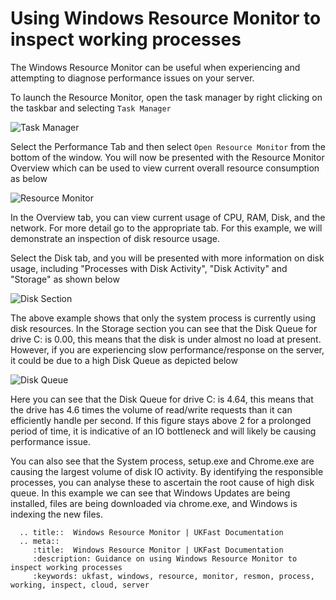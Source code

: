 # Using Windows Resource Monitor to inspect working processes

The Windows Resource Monitor can be useful when experiencing and attempting to diagnose performance issues on your server.

To launch the Resource Monitor, open the task manager by right clicking on the taskbar and selecting `Task Manager`

![Task Manager](Images/resmon/taskmanager.png)

Select the Performance Tab and then select `Open Resource Monitor` from the bottom of the window. You will now be presented with the Resource Monitor Overview which can be used to view current overall resource consumption as below

![Resource Monitor](Images/resmon/resmonoverview.png)

In the Overview tab, you can view current usage of CPU, RAM, Disk, and the network.  For more detail go to the appropriate tab. For this example, we will demonstrate an inspection of disk resource usage.

Select the Disk tab, and you will be presented with more information on disk usage, including "Processes with Disk Activity", "Disk Activity" and "Storage" as shown below

![Disk Section](Images/resmon/noloadqueue.png)

The above example shows that only the system process is currently using disk resources.  In the Storage section you can see that the Disk Queue for drive C: is 0.00, this means that the disk is under almost no load at present.  However, if you are experiencing slow performance/response on the server, it could be due to a high Disk Queue as depicted below

![Disk Queue](Images/resmon/performanceimpactingqueue.png)

Here you can see that the Disk Queue for drive C: is 4.64, this means that the drive has 4.6 times the volume of read/write requests than it can efficiently handle per second.  If this figure stays above 2 for a prolonged period of time, it is indicative of an IO bottleneck and will likely be causing performance issue.

You can also see that the System process, setup.exe and Chrome.exe are causing the largest volume of disk IO activity.  By identifying the responsible processes, you can analyse these to ascertain the root cause of high disk queue. In this example we can see that Windows Updates are being installed, files are being downloaded via chrome.exe, and Windows is indexing the new files.

```eval_rst
  .. title::  Windows Resource Monitor | UKFast Documentation
  .. meta::
     :title:  Windows Resource Monitor | UKFast Documentation
     :description: Guidance on using Windows Resource Monitor to inspect working processes
     :keywords: ukfast, windows, resource, monitor, resmon, process, working, inspect, cloud, server
